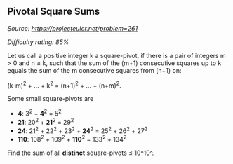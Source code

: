 Pivotal Square Sums
-------------------

*Source: https://projecteuler.net/problem=261*


*Difficulty rating: 85%*

Let us call a positive integer k a square-pivot, if there is a pair of
integers m \> 0 and n ≥ k, such that the sum of the (m+1) consecutive
squares up to k equals the sum of the m consecutive squares from (n+1)
on:

(k-m)<sup>2</sup> + ... + k<sup>2</sup> = (n+1)<sup>2</sup> + ... + (n+m)<sup>2</sup>.

Some small square-pivots are

-   **4**: 3<sup>2</sup> + **4**<sup>2</sup> = 5<sup>2</sup>
-   **21**: 20<sup>2</sup> + **21**<sup>2</sup> = 29<sup>2</sup>
-   **24**: 21<sup>2</sup> + 22<sup>2</sup> + 23<sup>2</sup> + **24**<sup>2</sup> = 25<sup>2</sup> + 26<sup>2</sup> + 27<sup>2</sup>
-   **110**: 108<sup>2</sup> + 109<sup>2</sup> + **110**<sup>2</sup> = 133<sup>2</sup> + 134<sup>2</sup>

Find the sum of all **distinct** square-pivots ≤ 10^10^.
